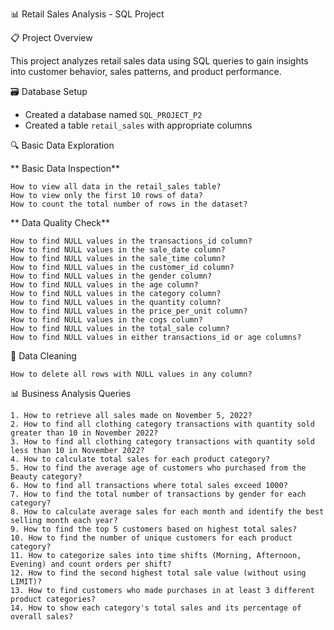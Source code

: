 📊 Retail Sales Analysis - SQL Project

📋 Project Overview

This project analyzes retail sales data using SQL queries to gain insights into customer behavior, sales patterns, and product performance.

🗃️ Database Setup

- Created a database named `SQL_PROJECT_P2`
- Created a table `retail_sales` with appropriate columns

🔍 Basic Data Exploration

   ** Basic Data Inspection**
   
    How to view all data in the retail_sales table?
    How to view only the first 10 rows of data?
    How to count the total number of rows in the dataset?
    
   ** Data Quality Check**
   
    How to find NULL values in the transactions_id column?
    How to find NULL values in the sale_date column?
    How to find NULL values in the sale_time column?
    How to find NULL values in the customer_id column?
    How to find NULL values in the gender column?
    How to find NULL values in the age column?
    How to find NULL values in the category column?
    How to find NULL values in the quantity column?
    How to find NULL values in the price_per_unit column?
    How to find NULL values in the cogs column?
    How to find NULL values in the total_sale column?
    How to find NULL values in either transactions_id or age columns?
    
🧹 Data Cleaning

    How to delete all rows with NULL values in any column?

📊 Business Analysis Queries

    1. How to retrieve all sales made on November 5, 2022?
    2. How to find all clothing category transactions with quantity sold greater than 10 in November 2022?
    3. How to find all clothing category transactions with quantity sold less than 10 in November 2022?
    4. How to calculate total sales for each product category?
    5. How to find the average age of customers who purchased from the Beauty category?
    6. How to find all transactions where total sales exceed 1000?
    7. How to find the total number of transactions by gender for each category?
    8. How to calculate average sales for each month and identify the best selling month each year?
    9. How to find the top 5 customers based on highest total sales?
    10. How to find the number of unique customers for each product category?
    11. How to categorize sales into time shifts (Morning, Afternoon, Evening) and count orders per shift?
    12. How to find the second highest total sale value (without using LIMIT)?
    13. How to find customers who made purchases in at least 3 different product categories?
    14. How to show each category's total sales and its percentage of overall sales?
    
